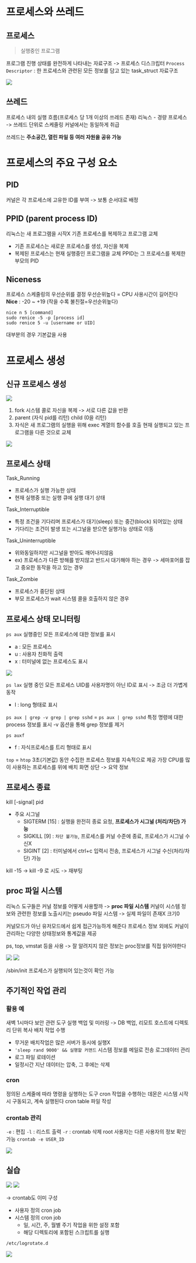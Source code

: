 # 프로세스와 쓰레드

## 프로세스

> 실행중인 프로그램

프로그램 진행 상태를 완전하게 나타내는 자료구조 -> 프로세스 디스크립터
`Process Descriptor` : 한 프로세스와 관련된 모든 정보를 담고 있는 task_struct 자료구조

<img src="attachment/Pasted image 20221013205033.png">

## 쓰레드

프로세스 내의 실행 흐름(프로세스 당 1개 이상의 쓰레드 존재)
리눅스 - 경량 프로세스 -> 쓰레드 단위로 스케줄링
커널에서는 동일하게 취급

쓰레드는 **주소공간, 열린 파일 등 여러 자원을 공유 가능**

# 프로세스의 주요 구성 요소

## PID

커널은 각 프로세스에 고유한 ID를 부여 -> 보통 순서대로 배정

## PPID (parent process ID)

리눅스는 새 프로그램을 시작X
기존 프로세스를 복제하고 프로그램 교체

- 기존 프로세스는 새로운 프로세스를 생성, 자신을 복제
- 복제된 프로세스는 현재 실행중인 프로그램을 교체
  PPID는 그 프로세스를 복제한 부모의 PID

## Niceness

프로세스 스케줄링의 우선순위를 결정
우선순위높다 = CPU 사용시간이 길어진다
**Nice** : -20 ~ +19 (작을 수록 불친절=우선순위높다)

```
nice n 5 [command]
sudo renice -5 -p [process id]
sudo renice 5 -u [username or UID]
```

대부분의 경우 기본값을 사용

# 프로세스 생성

## 신규 프로세스 생성

<img src="attachment/Pasted image 20221013210311.png">

1. fork 시스템 콜로 자신을 복제 -> 서로 다른 값을 반환
2. parent (자식 pid를 리턴) child (0을 리턴)
3. 자식은 새 프로그램의 실행을 위해 exec 계열의 함수를 호출
   현재 실행되고 있는 프로그램을 다른 것으로 교체

<img src="attachment/Pasted image 20221013210451.png">

## 프로세스 상태

Task_Running

- 프로세스가 실행 가능한 상태
- 현재 실행중 또는 실행 큐에 실행 대기 상태

Task_Interruptible

- 특정 조건을 기다리며 프로세스가 대기(sleep) 또는 중간(block) 되어있는 상태
- 기다리는 조건이 발생 또는 시그널을 받으면 실행가능 상태로 이동

Task_Uninterruptible

- 위와동일하지만 시그널을 받아도 깨어나지않음
- ex) 프로세스가 다른 방해를 받지않고 반드시 대기해야 하는 경우 -> 세마포어를 잡고 중요한 동작을 하고 있는 경우

Task_Zombie

- 프로세스가 중단된 상태
- 부모 프로세스가 wait 시스템 콜을 호출하지 않은 경우

## 프로세스 상태 모니터링

`ps aux`
실행중인 모든 프로세스에 대한 정보를 표시

- a : 모든 프로세스
- u : 사용자 친화적 출력
- x : 터미널에 없는 프로세스도 표시

<img src="attachment/Pasted image 20221013211522.png">

`ps lax`
실행 중인 모든 프로세스
UID를 사용자명이 아닌 ID로 표시 -> 조금 더 가볍게 동작

- l : long 형태로 표시

`ps aux | grep -v grep | grep sshd` = `ps aux | grep sshd`
특정 명령에 대한 process 정보를 표시
-v 옵션을 통해 grep 정보를 제거

`ps auxf`

- f : 자식프로세스를 트리 형태로 표시

`top` = `htop`
3초(기본값) 동안 수집한 프로세스 정보를 지속적으로 제공
가장 CPU를 많이 사용하는 프로세스를 위에 배치
화면 상단 -> 요약 정보

## 프로세스 종료

kill [-signal] pid

- 주요 시그널
  - SIGTERM [15] : 실행을 완전히 종료 요청, **프로세스가 시그널 (처리/차단) 가능**
  - SIGKILL [9] : `차단 불가능`, 프로세스를 커널 수준에 종료, 프로세스가 시그널 수신X
  - SIGINT [2] : 터미널에서 ctrl+c 입력시 전송, 프로세스가 시그널 수신(처리/차단) 가능

kill -15 -> kill -9 로 시도 -> 재부팅

## proc 파일 시스템

리눅스 도구들은 커널 정보를 어떻게 사용할까
-> **proc 파일 시스템**
커널이 시스템 정보와 관련한 정보를 노출시키는 pseudo 파일 시스템
-> 실제 파일이 존재X 크기0

커널모드가 아닌 유저모드에서 쉽게 접근가능하게 해준다
프로세스 정보 외에도 커널이 관리하는 다양한 상태정보와 통계값을 제공

ps, top, vmstat 등을 사용
-> 잘 알려지지 않은 정보는 proc정보를 직접 읽어야한다

<img src="attachment/Pasted image 20221017184604.png">

<img src="attachment/Pasted image 20221017184702.png">

/sbin/init 프로세스가 실행되어 있는것이 확인 가능

## 주기적인 작업 관리

### 활용 예

새벽 1시마다 보안 관련 도구 실행
백업 및 미러링 -> DB 백업, 리모트 호스트에 디렉토리 단위 복사
배치 작업 수행

- 무거운 배치작업은 많은 서버가 동시에 실행X
- `'sleep rand 9000' && 실행할 커맨드`
  시스템 정보를 메일로 전송
  로그데이터 관리
- 로그 파일 로테이션
- 일정시간 지난 데이터는 압축, 그 후에는 삭제

### cron

정의된 스케줄에 따라 명령을 실행하는 도구
cron 작업을 수행하는 데몬은 시스템 시작 시 구동되고, 계속 실행된다
cron table 파일 작성

### crontab 관리

`-e` : 편집
`-l` : 리스트 출력
`-r` : crontab 삭제
root 사용자는 다른 사용자의 정보 확인 가능 `crontab -e USER_ID`

<img src="attachment/Pasted image 20221017185229.png">

## 실습

<img src="attachment/Pasted image 20221017190012.png">
<img src="attachment/Pasted image 20221017190212.png">

-> crontab도 이미 구성

- 사용자 정의 cron job
- 시스템 정의 cron job
  - 일, 시간, 주, 월별 주기 작업을 위한 설정 포함
  - 해당 디렉토리에 포함된 스크립트를 실행

`/etc/logrotate.d`

<img src="attachment/Pasted image 20221017190644.png">
